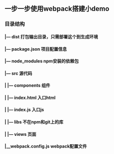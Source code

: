 ## 一步一步使用webpack搭建小demo

### 目录结构

#### |— dist                                       打包输出目录，只需部署这个到生成环境
#### |— package.json                               项目配置信息
#### |— node_modules                               npm安装的依赖包
#### |— src                                        源代码
#### |  |— components                              组件
#### |  |— index.html                              入口html
#### |  |— index.js                                入口js
#### |  |— libs                                    不在npm和git上的库
#### |  |— views                                   页面
#### |__webpack.config.js                          webpack配置文件
